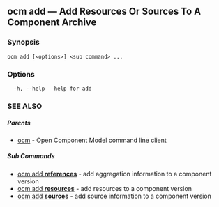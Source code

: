 ## ocm add &mdash; Add Resources Or Sources To A Component Archive

### Synopsis

```
ocm add [<options>] <sub command> ...
```

### Options

```
  -h, --help   help for add
```

### SEE ALSO

##### Parents

* [ocm](ocm.md)	 - Open Component Model command line client


##### Sub Commands

* [ocm add <b>references</b>](ocm_add_references.md)	 - add aggregation information to a component version
* [ocm add <b>resources</b>](ocm_add_resources.md)	 - add resources to a component version
* [ocm add <b>sources</b>](ocm_add_sources.md)	 - add source information to a component version

